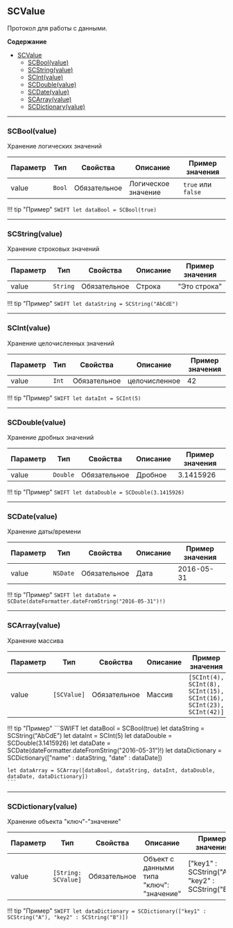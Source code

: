 <a name="SCValue"></a>

## SCValue

Протокол для работы с данными.

**Содержание**

* [SCValue](#SCValue)
    * [SCBool(value)](#SCBool)
    * [SCString(value)](#SCString) 
    * [SCInt(value)](#SCInt)
    * [SCDouble(value)](#SCDouble)  
    * [SCDate(value)](#SCDate) 
    * [SCArray(value)](#SCArray) 
    * [SCDictionary(value)](#SCDictionary)

---------------------------------------------------------------------------------------------
<a name="SCBool"></a> 

### SCBool(value)

Хранение логических значений

| Параметр | Тип | Свойства | Описание | Пример значения |
| --- | --- | --- | --- | --- |
| value | <code>Bool</code> | Обязательное | Логическое значение | `true` или `false` | 

!!! tip "Пример"
	```SWIFT
	let dataBool = SCBool(true)
	```

----------------------------------------------------------------------------------------------

<a name="SCString"></a> 

### SCString(value)

Хранение строковых значений



| Параметр | Тип | Свойства | Описание | Пример значения |
| --- | --- | --- | --- | --- |
| value | <code>String</code> | Обязательное | Cтрока | "Это строка" | 

!!! tip "Пример"
	```SWIFT
	let dataString = SCString("AbCdE")
	```

----------------------------------------------------------------------------------------------

<a name="SCInt"></a> 

### SCInt(value)

Хранение целочисленных значений


| Параметр | Тип | Свойства | Описание | Пример значения |
| --- | --- | --- | --- | --- |
| value | <code>Int</code> | Обязательное | целочисленное | 42 | 

!!! tip "Пример"
	```SWIFT
	let dataInt = SCInt(5)
	```

----------------------------------------------------------------------------------------------

<a name="SCDouble"></a> 

### SCDouble(value)

Хранение дробных значений


| Параметр | Тип | Свойства | Описание | Пример значения |
| --- | --- | --- | --- | --- |
| value | <code>Double</code> | Обязательное | Дробное | 3.1415926 | 

!!! tip "Пример"
	```SWIFT
	let dataDouble = SCDouble(3.1415926)
	```

----------------------------------------------------------------------------------------------

<a name="SCDate"></a> 

### SCDate(value)

Хранение даты/времени


| Параметр | Тип | Свойства | Описание | Пример значения |
| --- | --- | --- | --- | --- |
| value | <code>NSDate</code> | Обязательное | Дата | 2016-05-31 | 

!!! tip "Пример"
	```SWIFT
	let dataDate = SCDate(dateFormatter.dateFromString("2016-05-31")!)
	```



----------------------------------------------------------------------------------------------

<a name="SCArray"></a> 

### SCArray(value)

Хранение массива


| Параметр | Тип | Свойства | Описание | Пример значения |
| --- | --- | --- | --- | --- |
| value | <code>[SCValue]</code> | Обязательное | Массив | <code>[SCInt(4), SCInt(8), SCInt(15), SCInt(16), SCInt(23), SCInt(42)]</code> | 


!!! tip "Пример"
	```SWIFT
	let dataBool = SCBool(true)
	let dataString = SCString("AbCdE")
	let dataInt = SCInt(5)
	let dataDouble = SCDouble(3.1415926)
	let dataDate = SCDate(dateFormatter.dateFromString("2016-05-31")!)
	let dataDictionary = SCDictionary(["name" : dataString, "date" : dataDate])

	let dataArray = SCArray([dataBool, dataString, dataInt, dataDouble, dataDate, dataDictionary])
	```

----------------------------------------------------------------------------------------------

<a name="SCDictionary"></a>

### SCDictionary(value)

Хранение объекта "ключ"-"значение"


| Параметр | Тип | Свойства | Описание | Пример значения |
| --- | --- | --- | --- | --- |
| value | <code>[String: SCValue]</code> | Обязательное | Объект с данными типа "ключ": "значение" | ["key1" : SCString("A"), "key2" : SCString("B")] | 

!!! tip "Пример"
	```SWIFT
	let dataDictionary = SCDictionary(["key1" : SCString("A"), "key2" : SCString("B")])
	```
